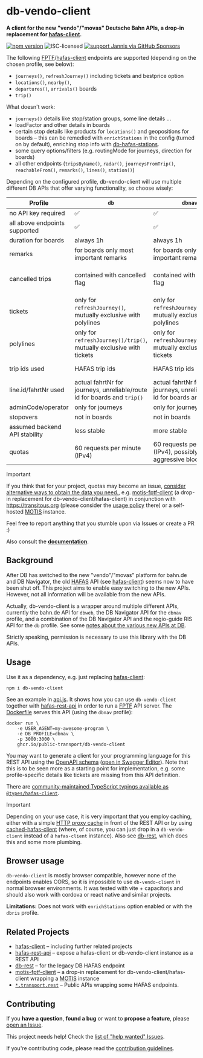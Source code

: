 # db-vendo-client

**A client for the new "vendo"/"movas" Deutsche Bahn APIs, a drop-in replacement for [hafas-client](https://github.com/public-transport/hafas-client/).**

[![npm version](https://img.shields.io/npm/v/db-vendo-client.svg)](https://www.npmjs.com/package/db-vendo-client)
![ISC-licensed](https://img.shields.io/github/license/public-transport/db-vendo-client.svg)
[![support Jannis via GitHub Sponsors](https://img.shields.io/badge/support%20Jannis-donate-fa7664.svg)](https://github.com/sponsors/derhuerst)

The following [FPTF](https://github.com/public-transport/friendly-public-transport-format)/[hafas-client](https://github.com/public-transport/hafas-client/) endpoints are supported (depending on the chosen profile, see below):

* `journeys()`, `refreshJourney()` including tickets and bestprice option
* `locations()`, `nearby()`,
* `departures()`, `arrivals()` boards
* `trip()`

What doesn't work:

* `journeys()` details like stop/station groups, some line details ...
* loadFactor and other details in boards
* certain stop details like products for `locations()` and geopositions for boards – this can be remedied with `enrichStations` in the config (turned on by default), enriching stop info with [db-hafas-stations](https://github.com/derhuerst/db-hafas-stations).
* some query options/filters (e.g. routingMode for journeys, direction for boards)
* all other endpoints (`tripsByName()`, `radar()`, `journeysFromTrip()`, `reachableFrom()`, `remarks()`, `lines()`, `station()`)

Depending on the configured profile, db-vendo-client will use multiple different DB APIs that offer varying functionality, so choose wisely:

| Profile               | `db`              | `dbnav` | `dbweb` | `dbris` |
| -------------         | -------------     | ------------- | ------------- | ------------- |
| no API key required   | ✅                | ✅ |  ✅ | ✅ | ❌ |
| all above endpoints supported | ✅              | ✅ | except `stop()` | only boards |
| duration for boards   | always 1h         | always 1h | always 1h | up to 12h |
| remarks               | for boards only most important remarks    | for boards only most important remarks | all remarks on boards and journeys | all  remarks |
| cancelled trips       | contained with cancelled flag | contained with cancelled flag | contained with cancelled flag | contained with cancelled flag |
| tickets               | only for `refreshJourney()`, mutually exclusive with polylines | only for `refreshJourney()`, mutually exclusive with polylines | only for `refreshJourney()`, mutually exclusive with polylines | ❌ |
| polylines             | only for `refreshJourney()/trip()`, mutually exclusive with tickets | only for `refreshJourney()/trip()`, mutually exclusive with tickets | only for `refreshJourney()/trip()`, mutually exclusive with tickets | ❌ |
| trip ids used         | HAFAS trip ids | HAFAS trip ids | HAFAS trip ids | RIS trip ids | 
| line.id/fahrtNr used  | actual fahrtNr for journeys, unreliable/route id for boards and `trip()` | actual fahrtNr for journeys, unreliable/route id for boards and `trip()` | unreliable/route id | ✅ |
| adminCode/operator    | only for journeys | only for journeys | only operator | ✅ |
| stopovers             | not in boards | not in boards | ✅ | ✅ |
| assumed backend API stability | less stable | more stable | less stable | more stable |
| quotas | 60 requests per minute (IPv4) | 60 requests per minute (IPv4), possibly aggressive blocking | aggressive blocking (IPv4/IPv6) | depends on API key |


> [!IMPORTANT]
> If you think that for your project, quotas may become an issue, [consider alternative ways to obtain the data you need.](https://github.com/derhuerst/db-rest/blob/6/docs/readme.md#why-not-to-use-this-api), e.g. [motis-fptf-client](https://github.com/motis-project/motis-fptf-client) (a drop-in replacement for db-vendo-client/hafas-client) in conjunction with https://transitous.org (please consider the [usage policy](https://transitous.org/api/) there) or a self-hosted [MOTIS](https://github.com/motis-project/motis) instance.

Feel free to report anything that you stumble upon via Issues or create a PR :)

Also consult the **[documentation](docs/readme.md)**.

## Background

After DB has switched to the new "vendo"/"movas" platform for bahn.de and DB Navigator, the old [HAFAS](https://de.wikipedia.org/wiki/HAFAS) API (see [hafas-client](https://github.com/public-transport/hafas-client/)) seems now to have been shut off. This project aims to enable easy switching to the new APIs. However, not all information will be available from the new APIs.

Actually, db-vendo-client is a wrapper around multiple different APIs, currently the bahn.de API for `dbweb`, the DB Navigator API for the `dbnav` profile, and a combination of the DB Navigator API and the regio-guide RIS API for the `db` profile. See some [notes about the various new APIs at DB](docs/db-apis.md).

Strictly speaking, permission is necessary to use this library with the DB APIs.

## Usage

Use it as a dependency, e.g. just replacing [hafas-client](https://github.com/public-transport/hafas-client/):

```
npm i db-vendo-client
```

See an example in [api.js](api.js). It shows how you can use `db-vendo-client` together with [hafas-rest-api](https://github.com/public-transport/hafas-rest-api/) in order to run a [FPTF](https://github.com/public-transport/friendly-public-transport-format) API server. The [Dockerfile](Dockerfile) serves this API (using the `dbnav` profile):

```
docker run \
    -e USER_AGENT=my-awesome-program \
    -e DB_PROFILE=dbnav \
    -p 3000:3000 \
    ghcr.io/public-transport/db-vendo-client
```

You may want to generate a client for your programming language for this REST API using the [OpenAPI schema](docs/openapi.yaml) ([open in Swagger Editor](https://editor.swagger.io/?url=https://raw.githubusercontent.com/public-transport/db-vendo-client/refs/heads/main/docs/openapi.yaml)). Note 
that this is to be seen more as a starting point for implementation, e.g. some profile-specific details like tickets are missing from this API definition.

There are [community-maintained TypeScript typings available as `@types/hafas-client`](https://www.npmjs.com/package/@types/hafas-client). 

> [!IMPORTANT]
> Depending on your use case, it is very important that you employ caching, either with a simple [HTTP proxy cache](https://github.com/traines-source/time-space-train-planner/blob/master/deployments/nginx-cache.conf) in front of the REST API or by using [cached-hafas-client](https://github.com/public-transport/cached-hafas-client) (where, of course, you can just drop in a `db-vendo-client` instead of a `hafas-client` instance). Also see [db-rest](https://github.com/derhuerst/db-rest), which does this and some more plumbing.

## Browser usage

`db-vendo-client` is mostly browser compatible, however none of the endpoints enables CORS, so it is impossible to use `db-vendo-client` in normal browser environments. It was tested with vite + capacitorjs and should also work with cordova or react native and similar projects.

**Limitations:** Does not work with `enrichStations` option enabled or with the `dbris` profile.

## Related Projects

- [hafas-client](https://github.com/public-transport/hafas-client/) – including further related projects
- [hafas-rest-api](https://github.com/public-transport/hafas-rest-api/) – expose a hafas-client or db-vendo-client instance as a REST API
- [db-rest](https://github.com/derhuerst/db-rest/) – for the legacy DB HAFAS endpoint
- [motis-fptf-client](https://github.com/motis-project/motis-fptf-client) – a drop-in replacement for db-vendo-client/hafas-client wrapping a [MOTIS](https://github.com/motis-project/motis) instance
- [`*.transport.rest`](https://transport.rest/) – Public APIs wrapping some HAFAS endpoints.

## Contributing

If you **have a question**, **found a bug** or want to **propose a feature**, please [open an Issue](https://github.com/public-transport/db-vendo-client/issues).

This project needs help! Check the [list of "help wanted" Issues](https://github.com/public-transport/db-vendo-client/issues?q=is%3Aopen+is%3Aissue+label%3A%22help+wanted%22).

If you're contributing code, please read the [contribution guidelines](contributing.md).
